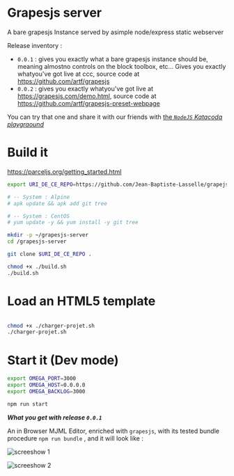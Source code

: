 # Grapesjs server

A bare grapesjs Instance served by asimple node/express static webserver

Release inventory : 
* `0.0.1` : gives you exactly what a bare grapesjs instance should be, meaning almostno controls on the block toolbox, etc... Gives you exactly whatyou've got live at ccc, source code at https://github.com/artf/grapesjs
* `0.0.2` : gives you exactly whatyou've got live at https://grapesjs.com/demo.html, source code at https://github.com/artf/grapesjs-preset-webpage



You can try that one and share it with our friends with [the _`NodeJS` Katacoda playgraound_](https://www.katacoda.com/courses/nodejs/playground)


# Build it

https://parceljs.org/getting_started.html



```bash
export URI_DE_CE_REPO=https://github.com/Jean-Baptiste-Lasselle/grapejs-server

# -- System : Alpine
# apk update && apk add git tree

# -- System : CentOS
# yum update -y && yum install -y git tree

mkdir -p ~/grapesjs-server
cd /grapesjs-server

git clone $URI_DE_CE_REPO . 

chmod +x ./build.sh
./build.sh

```
# Load an HTML5 template

```bash

chmod +x ./charger-projet.sh
./charger-projet.sh
```


# Start it (Dev mode)

```bash
export OMEGA_PORT=3000 
export OMEGA_HOST=0.0.0.0 
export OMEGA_BACKLOG=3000 

npm run start
```

**_What you get with release `0.0.1`_**

An in Browser MJML Editor, enriched with `grapesjs`, with its tested bundle procedure `npm run bundle` , and it will look like : 

![screeshow 1](https://github.com/Jean-Baptiste-Lasselle/grapesjs-mjml-webclient/raw/master/documentations/images/MJML_EDITOR_SCREENSHOW_1_2019-03-21%2002-58-43.png)


![screeshow 2](https://github.com/Jean-Baptiste-Lasselle/grapesjs-mjml-webclient/raw/master/documentations/images/MJML_EDITOR_SCREENSHOW_2019-03-21%2003-00-55.png)



<!--
![screeshow 3](ccc)
-->





